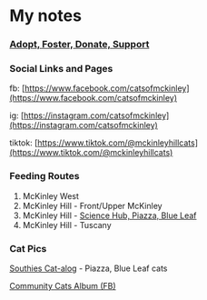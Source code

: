 # My notes


### [Adopt, Foster, Donate, Support](https://bit.ly/catsofmckinleyms)


### Social Links and Pages

fb: [https://www.facebook.com/catsofmckinley](https://www.facebook.com/catsofmckinley)

ig: [https://instagram.com/catsofmckinley](https://instagram.com/catsofmckinley)

tiktok: [https://www.tiktok.com/@mckinleyhillcats](https://www.tiktok.com/@mckinleyhillcats)


### Feeding Routes

1. McKinley West
1. McKinley Hill - Front/Upper McKinley
1. McKinley Hill - [Science Hub, Piazza, Blue Leaf](southies.md)
1. McKinley Hill - Tuscany


### Cat Pics

[Southies Cat-alog](https://bit.ly/southies-cat-alog) - Piazza, Blue Leaf cats

[Community Cats Album (FB)](https://www.facebook.com/media/set/?set=a.513282400134086)
